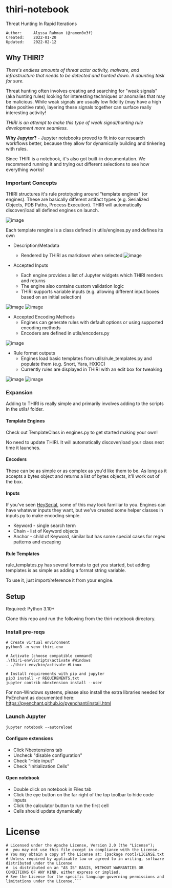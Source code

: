 # thiri-notebook
Threat Hunting In Rapid Iterations

```
Author:     Alyssa Rahman (@ramen0x3f)
Created:    2022-01-20
Updated:    2022-02-12
```

## Why THIRI? 
_There's endless amounts of threat actor activity, malware, and infrastructure that needs to be detected and hunted down. A daunting task for sure._

Threat hunting often involves creating and searching for "weak signals" (aka hunting rules) looking for interesting techniques or anomalies that may be malicious. While weak signals are usually low fidelity (may have a high false positive rate), layering these signals together can surface really interesting activity!

_THIRI is an attempt to make this type of weak signal/hunting rule development more seamless._

**Why Jupyter?** - Jupyter notebooks proved to fit into our research workflows better, because they allow for dynamically building and tinkering with rules. 

Since THIRI is a notebook, it's also got built-in documentation. We recommend running it and trying out different selections to see how everything works! 

### Important Concepts
THIRI structures it's rule prototyping around "template engines" (or engines). These are basically different artifact types (e.g. Serialized Objects, PDB Paths, Process Execution). THIRI will automatically discover/load all defined engines on launch. 

![image](https://ghe.eng.fireeye.com/storage/user/1414/files/26ed50fd-36ab-4de4-866f-451ca0c47e00)

Each template rengine is a class defined in utils/engines.py and defines its own
* Description/Metadata
  * Rendered by THIRI as markdown when selected
![image](https://ghe.eng.fireeye.com/storage/user/1414/files/aafa3fed-3ed0-4328-ae2c-5d485c601cd1)

* Accepted Inputs
  * Each engine provides a list of Jupyter widgets which THIRI renders and returns
  * The engine also contains custom validation logic
  * THIRI supports variable inputs (e.g. allowing different input boxes based on an initial selection)

![image](https://ghe.eng.fireeye.com/storage/user/1414/files/fa208503-deda-45ec-845c-be88fd3fd0ce)
![image](https://ghe.eng.fireeye.com/storage/user/1414/files/aeb32099-16b4-4838-a765-ce5e213ebd50)

* Accepted Encoding Methods
  * Engines can generate rules with default options or using supported encoding methods
  * Encoders are defined in utils/encoders.py

![image](https://ghe.eng.fireeye.com/storage/user/1414/files/260e627b-7d4f-468a-8480-e41b1c15fbd5)

* Rule format outputs
  * Engines load basic templates from utils/rule_templates.py and populate them (e.g. Snort, Yara, HXIOC)
  * Currently rules are displayed in THIRI with an edit box for tweaking

![image](https://ghe.eng.fireeye.com/storage/user/1414/files/488007a7-40c5-408c-9c5f-bc1d76074e11) 
![image](https://ghe.eng.fireeye.com/storage/user/1414/files/dfe07412-171d-4248-83f8-6d1684e283a7)

### Expansion
Adding to THIRI is really simple and primarily involves adding to the scripts in the utils/ folder. 

#### Template Engines 
Check out TemplateClass in engines.py to get started making your own! 

No need to update THIRI. It will automatically discover/load your class next time it launches.

#### Encoders
These can be as simple or as complex as you'd like them to be. As long as it accepts a bytes object and returns a list of bytes objects, it'll work out of the box. 

#### Inputs 
If you've seen [HeySerial](https://github.com/mandiant/heyserial), some of this may look familiar to you. Engines can have whatever inputs they want, but we've created some helper classes in inputs.py to make encoding simple.
* Keyword - single search term
* Chain - list of Keyword objects
* Anchor - child of Keyword, similar but has some special cases for regex patterns and escaping

#### Rule Templates 
rule_templates.py has several formats to get you started, but adding templates is as simple as adding a format string variable. 

To use it, just import/reference it from your engine. 

## Setup
Required: Python 3.10+

Clone this repo and run the following from the thiri-notebook directory. 

### Install pre-reqs
```
# Create virtual environment
python3 -m venv thiri-env

# Activate (choose compatible command)
.\thiri-env\Scripts\activate #Windows
. ./thiri-env/bin/activate #Linux

# Install requirements with pip and jupyter
pip3 install -r REQUIREMENTS.txt
jupyter contrib nbextension install --user
```
For non-Windows systems, please also install the extra libraries needed for PyEnchant as documented here: https://pyenchant.github.io/pyenchant/install.html

### Launch Jupyter
```jupyter notebook --autoreload```

#### Configure extensions
* Click Nbextensions tab
* Uncheck "disable configuration"
* Check "Hide input"
* Check "Initialization Cells"

#### Open notebook
* Double click on notebook in Files tab
* Click the eye button on the far right of the top toolbar to hide code inputs
* Click the calculator button to run the first cell
* Cells should update dynamically

# License
```# Copyright (C) 2022 Alyssa Rahman, Mandiant, Inc. All Rights Reserved.
# Licensed under the Apache License, Version 2.0 (the "License");
#  you may not use this file except in compliance with the License.
# You may obtain a copy of the License at: [package root]/LICENSE.txt
# Unless required by applicable law or agreed to in writing, software distributed under the License
#  is distributed on an "AS IS" BASIS, WITHOUT WARRANTIES OR CONDITIONS OF ANY KIND, either express or implied.
# See the License for the specific language governing permissions and limitations under the License.```
